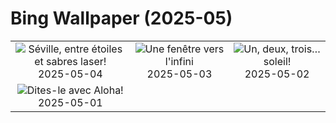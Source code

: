 # Bing Wallpaper (2025-05)

|  |  |  |
|:---:|:---:|:---:|
| ![](https://www.bing.com/th?id=OHR.SevilleNaboo_FR-CA9803476617_400x240.jpg "Séville, entre étoiles et sabres laser!") 2025-05-04 | ![](https://www.bing.com/th?id=OHR.ArchesGalaxy_FR-CA6355904701_400x240.jpg "Une fenêtre vers l'infini") 2025-05-03 | ![](https://www.bing.com/th?id=OHR.BrazilHeron_FR-CA6403400968_400x240.jpg "Un, deux, trois… soleil!") 2025-05-02 |
| ![](https://www.bing.com/th?id=OHR.PinkPlumeria_FR-CA9550937196_400x240.jpg "Dites-le avec Aloha!") 2025-05-01 |  |  |
